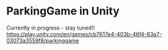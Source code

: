 # ParkingGame in Unity  
Currently in progress - stay tuned!!  
https://play.unity.com/en/games/cb7617e4-403b-46f4-83a7-03073a3559f8/parkinggame  
